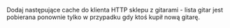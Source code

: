 Dodaj następujące cache do klienta HTTP sklepu z gitarami - lista gitar jest pobierana ponownie tylko w przypadku gdy ktoś kupił nową gitarę.